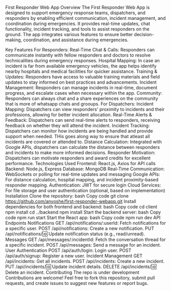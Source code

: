First Responder Web App
Overview
The First Responder Web App is designed to support emergency response teams, dispatchers, and responders by enabling efficient communication, incident management, and coordination during emergencies. It provides real-time updates, chat functionality, incident tracking, and tools to assist responders on the ground. The app integrates various features to ensure better decision-making, coordination, and assistance during emergencies.

Key Features
For Responders:
Real-Time Chat & Calls: Responders can communicate instantly with fellow responders and doctors to resolve technicalities during emergency responses.
Hospital Mapping: In case an incident is far from available emergency vehicles, the app helps identify nearby hospitals and medical facilities for quicker assistance.
Training & Updates: Responders have access to valuable training materials and field updates to stay informed on best practices and advancements.
Incident Management: Responders can manage incidents in real-time, document progress, and escalate cases when necessary within the app.
Community: Responders can always chat and a share experiences on the community that is more of whatsapp chats and grooups.
For Dispatchers:
Incident Mapping: Dispatchers can view responders' proximity to incidents and their professions, allowing for better incident allocation.
Real-Time Alerts & Feedback: Dispatchers can send real-time alerts to responders, receiving feedback on whether they will attend the incident.
Incident Tracking: Dispatchers can monitor how incidents are being handled and provide support when needed. THis goes along way to ensure that atleast all incidents are covered or attended to.
Distance Calculation: Integrated with Google APIs, dispatchers can calculate the distance between responders and incidents to make more informed decisions. 
Responder Motivation: Dispatchers can motivate responders and award credits for excellent performance.
Technologies Used
Frontend: React.js, Axios for API calls
Backend: Node.js, Express
Database: MongoDB
Real-Time Communication: WebSockets or polling for real-time updates and messaging
Google APIs: For distance calculation, hospital mapping, and incident proximity-based responder mapping.
Authentication: JWT for secure login
Cloud Services: For file storage and user authentication (optional, based on implementation)
Installation
Clone the repository:
bash
Copy code
git clone https://github.com/anyoshe/first-responder-webapp.git
Install dependencies for both frontend and backend:
bash
Copy code
cd client
npm install
cd ../backend
npm install
Start the backend server:
bash
Copy code
npm run start
Start the React app:
bash
Copy code
npm run dev
API Endpoints
Notifications
GET /api/notifications/:userId: Fetch notifications for a specific user.
POST /api/notifications: Create a new notification.
PUT /api/notifications/:id: Update notification status (e.g., read/unread).
Messages
GET /api/messages/:incidentId: Fetch the conversation thread for a specific incident.
POST /api/messages: Send a message for an incident.
User Authentication
POST /api/auth/login: Login user.
POST /api/auth/signup: Register a new user.
Incident Management
GET /api/incidents: Get all incidents.
POST /api/incidents: Create a new incident.
PUT /api/incidents/:id: Update incident details.
DELETE /api/incidents/:id: Delete an incident.
Contributing
The repo is under development 
Contributions are welcome! Feel free to fork this repository, submit pull requests, and create issues to suggest new features or report bugs.

